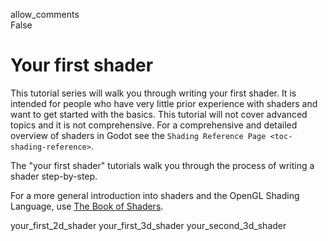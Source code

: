 allow\_comments  
False

# Your first shader

This tutorial series will walk you through writing your first shader. It
is intended for people who have very little prior experience with
shaders and want to get started with the basics. This tutorial will not
cover advanced topics and it is not comprehensive. For a comprehensive
and detailed overview of shaders in Godot see the
`Shading Reference Page <toc-shading-reference>`.

The "your first shader" tutorials walk you through the process of
writing a shader step-by-step.

For a more general introduction into shaders and the OpenGL Shading
Language, use [The Book of Shaders](https://thebookofshaders.com).

your\_first\_2d\_shader your\_first\_3d\_shader your\_second\_3d\_shader
